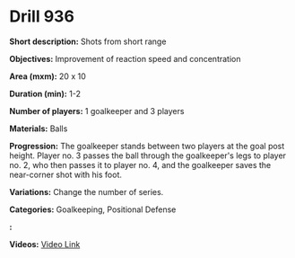 # Drill 936

**Short description:**
Shots from short range

**Objectives:**
Improvement of reaction speed and concentration

**Area (mxm):**
20 x 10

**Duration (min):**
1-2

**Number of players:**
1 goalkeeper and 3 players

**Materials:**
Balls

**Progression:**
The goalkeeper stands between two players at the goal post height. Player no. 3 passes the ball through the goalkeeper's legs to player no. 2, who then passes it to player no. 4, and the goalkeeper saves the near-corner shot with his foot.

**Variations:**
Change the number of series.

**Categories:**
Goalkeeping, Positional Defense

**:**


**Videos:**
[Video Link](https://www.youtube.com/embed/bfyVUXasfrY)

